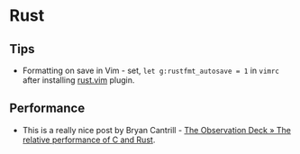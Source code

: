 # Rust

## Tips

- Formatting on save in Vim - set, `let g:rustfmt_autosave = 1` in `vimrc` after
  installing [rust.vim](https://github.com/rust-lang/rust.vim) plugin.

## Performance

- This is a really nice post by Bryan Cantrill - 
  [The Observation Deck » The relative performance of C and Rust](http://dtrace.org/blogs/bmc/2018/09/28/the-relative-performance-of-c-and-rust/).

